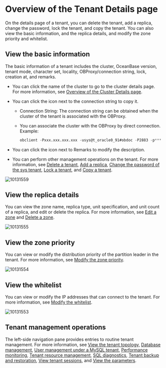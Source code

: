 # Overview of the Tenant Details page

On the details page of a tenant, you can delete the tenant, add a replica, change the password, lock the tenant, and copy the tenant. You can also view the basic information, and the replica details, and modify the zone priority and whitelist.

## View the basic information

The basic information of a tenant includes the cluster, OceanBase version, tenant mode, character set, locality, OBProxy/connection string, lock, creation at, and remarks.

* You can click the name of the cluster to go to the cluster details page. For more information, see [Overview of the Cluster Details page](../100.cluster-features-1/300.overview-of-the-cluster-details-page.md).

* You can click the icon next to the connection string to copy it.

  * Connection String: The connection string can be obtained when the cluster of the tenant is associated with the OBProxy.

  * You can associate the cluster with the OBProxy by direct connection. Example:

    ```sql
    obclient -Pxxx.xxx.xxx.xxx -usys@t_oracle0_91#obdoc -P2883 -p****** -c -A sys
    ```

* You can click the icon next to Remarks to modify the description.

* You can perform other management operations on the tenant. For more information, see [Delete a tenant](../../500.tenant-functions/200.manage-basic-tenant-operations/600.delete-a-tenant.md), [Add a replica](../../500.tenant-functions/200.manage-basic-tenant-operations/700.add-copy.md), [Change the password of the sys tenant](../../500.tenant-functions/200.manage-basic-tenant-operations/800.change-the-sysy-tenant-password.md), [Lock a tenant](../../500.tenant-functions/200.manage-basic-tenant-operations/400.locked-tenants.md), and [Copy a tenant](../../500.tenant-functions/200.manage-basic-tenant-operations/500.replication-tenant.md).

![10131559](https://obbusiness-private.oss-cn-shanghai.aliyuncs.com/doc/img/ocp/403-ce/%E7%A7%9F%E6%88%B7%E5%9F%BA%E6%9C%AC%E4%BF%A1%E6%81%AF-1.png)

## View the replica details

You can view the zone name, replica type, unit specification, and unit count of a replica, and edit or delete the replica. For more information, see [Edit a zone](../../500.tenant-functions/200.manage-basic-tenant-operations/900.edit-a-zone.md) and [Delete a zone](../../400.cluster-features/200.basic-operations/600.manage-a-zone/400.delete-a-zone.md).

![10131555](https://help-static-aliyun-doc.aliyuncs.com/assets/img/en-US/9714306461/p338325.png)

## View the zone priority

You can view or modify the distribution priority of the partition leader in the tenant. For more information, see [Modify the zone priority](../../500.tenant-functions/200.manage-basic-tenant-operations/1100.modify-a-zone-priority.md).

![10131554](https://help-static-aliyun-doc.aliyuncs.com/assets/img/en-US/9714306461/p338323.png)

## View the whitelist

You can view or modify the IP addresses that can connect to the tenant. For more information, see [Modify the whitelist](../../500.tenant-functions/200.manage-basic-tenant-operations/1200.modify-whitelist.md).

![10131553](https://help-static-aliyun-doc.aliyuncs.com/assets/img/en-US/9714306461/p338322.png)

## Tenant management operations

The left-side navigation pane provides entries to routine tenant management. For more information, see [View the tenant topology](../../500.tenant-functions/300.view-the-tenant-topology-1.md), [Database management](../../500.tenant-functions/400.database-management.md), [User management under a MySQL tenant](../../500.tenant-functions/500.user-management-under-a-mysqL-tenant.md), [Performance monitoring](../../500.tenant-functions/700.performance-monitoring.md), [Tenant resource management](../../500.tenant-functions/800.tenant-resource-management.md), [SQL diagnostics](../../500.tenant-functions/1000.sql-diagnostics/200.topsql-diagnostics.md), [Tenant backup and restoration](../../500.tenant-functions/1200.backup-and-recover-a-tenant/100.tenant-backup-and-recovery.md), [View tenant sessions](../../500.tenant-functions/1300.session-management/100.view-tenant-sessions-1.md), and [View the parameters](../../500.tenant-functions/1400.parameters/100.view-the-parameter-list-3.md).
